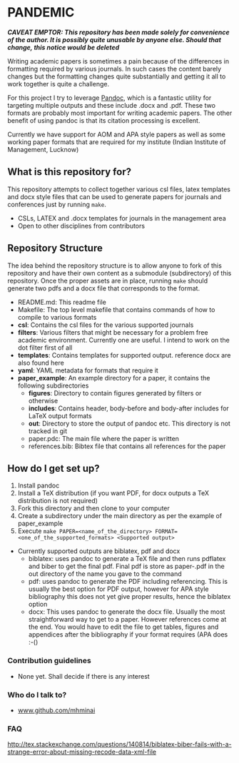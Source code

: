 # PANDEMIC #

***CAVEAT EMPTOR: This repository has been made solely for convenience of the author. It is possibly quite unusable by anyone else. Should that change, this notice would be deleted***

Writing academic papers is sometimes a pain because of the differences in formatting required by various journals. In such cases the content barely changes but the formatting changes quite substantially and getting it all to work together is quite a challenge.

For this project I try to leverage [Pandoc](http://www.pandoc.org), which is a fantastic utility for targeting multiple outputs and these include .docx and .pdf. These two formats are probably most important for writing academic papers. The other benefit of using pandoc is that its citation processing is excellent.

Currently we have support for AOM and APA style papers as well as some working paper formats that are required for my institute (Indian Institute of Management, Lucknow)

## What is this repository for?

This repository attempts to collect together various csl files, latex templates and docx style files that can be used to generate papers for journals and conferences just by running `make`.

* CSLs, LATEX and .docx templates for journals in the management area
* Open to other disciplines from contributors

## Repository Structure

The idea behind the repository structure is to allow anyone to fork of this repository and have their own content as a submodule (subdirectory) of this repository. Once the proper assets are in place, running `make` should generate two pdfs and a docx file that corresponds to the format.

- README.md: This readme file
- Makefile: The top level makefile that contains commands of how to compile to various formats
- **csl**: Contains the csl files for the various supported journals
- **filters**: Various filters that might be necessary for a problem free academic environment. Currently one are useful. I intend to work on the dot filter first of all
- **templates**: Contains templates for supported output. reference docx are also found here
- **yaml**: YAML metadata for formats that require it
- **paper_example**: An example directory for a paper, it contains the following subdirectories
  - **figures**: Directory to contain figures generated by filters or otherwise
  - **includes**: Contains header, body-before and body-after includes for LaTeX output formats
  - **out**: Directory to store the output of pandoc etc. This directory is not tracked in git
  - paper.pdc: The main file where the paper is written
  - references.bib: Bibtex file that contains all references for the paper

## How do I get set up?

1. Install pandoc
2. Install a TeX distribution (if you want PDF, for docx outputs a TeX distribution is not required)
3. Fork this directory and then clone to your computer
4. Create a subdirectory under the main directory as per the example of paper_example
5. Execute `make PAPER=<name_of_the_directory> FORMAT=<one_of_the_supported_formats> <Supported output>`

- Currently supported outputs are biblatex, pdf and docx
  - biblatex: uses pandoc to generate a TeX file and then runs pdflatex and biber to get the final pdf. Final pdf is store as paper-<FORMAT>.pdf in the out directory of the name you gave to the command
  - pdf: uses pandoc to generate the PDF including referencing. This is usually the best option for PDF output, however for APA style bibliography this does not yet give proper results, hence the biblatex option
  - docx: This uses pandoc to generate the docx file. Usually the most straightforward way to get to a paper. However references come at the end. You would have to edit the file to get tables, figures and appendices after the bibliography if your format requires (APA does :-()

### Contribution guidelines ###

* None yet. Shall decide if there is any interest

### Who do I talk to? ###

* www.github.com/mhminai

### FAQ ###
http://tex.stackexchange.com/questions/140814/biblatex-biber-fails-with-a-strange-error-about-missing-recode-data-xml-file
